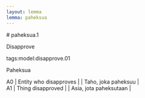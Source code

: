 ```yaml
---
layout: lemma
lemma: paheksua
---
```


<div class="sense">
# <span class="sensename">paheksua.1</span>

<span class="description">Disapprove</span>

tags:model:disapprove.01

<span class="description">Paheksua</span>

A0 | Entity who disapproves |   | Taho, joka paheksuu |  
A1 | Thing disapproved |   | Asia, jota paheksutaan |  

</div>

